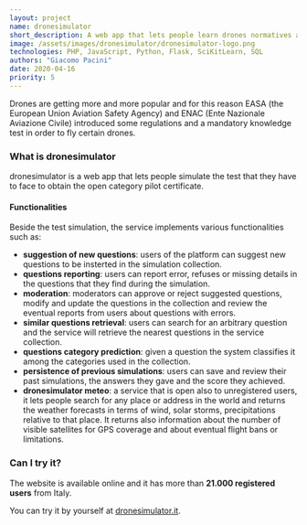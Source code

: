 ```yaml
---
layout: project
name: dronesimulator
short_description: A web app that lets people learn drones normatives and best practices. 
image: /assets/images/dronesimulator/dronesimulator-logo.png
technologies: PHP, JavaScript, Python, Flask, SciKitLearn, SQL
authors: "Giacomo Pacini"
date: 2020-04-16
priority: 5
---
```



Drones are getting more and more popular and for this reason EASA (the European Union Aviation Safety Agency) and ENAC (Ente Nazionale Aviazione Civile) introduced some regulations and a mandatory knowledge test in order to fly certain drones.

<!-- In addition, every time a pilot wants to fly with its drone he has to check weather and fly regulations for that place. -->

### What is dronesimulator

dronesimulator is a web app that lets people simulate the test that they have to face to obtain the open category pilot certificate.

#### Functionalities

Beside the test simulation, the service implements various functionalities such as:
- **suggestion of new questions**: users of the platform can suggest new questions to be insterted in the simulation collection.
- **questions reporting**: users can report error, refuses or missing details in the questions that they find during the simulation.
- **moderation**: moderators can approve or reject suggested questions, modify and update the questions in the collection and review the eventual reports from users about questions with errors.
- **similar questions retrieval**: users can search for an arbitrary question and the service will retrieve the nearest questions in the service collection.
- **questions category prediction**: given a question the system classifies it among the categories used in the collection.
- **persistence of previous simulations**: users can save and review their past simulations, the answers they gave and the score they achieved.
- **dronesimulator meteo**: a service that is open also to unregistered users, it lets people search for any place or address in the world and returns the weather forecasts in terms of wind, solar storms, precipitations relative to that place. It returns also information about the number of visible satellites for GPS coverage and about eventual flight bans or limitations.

### Can I try it?

The website is available online and it has more than **21.000 registered users** from Italy.

You can try it by yourself at [dronesimulator.it](https://dronesimulator.it).